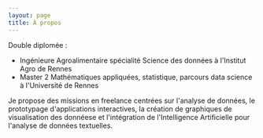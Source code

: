 ```yaml
---
layout: page
title: À propos
---
```



Double diplomée :
- Ingénieure Agroalimentaire spécialité Science des données à l'Institut Agro de Rennes
- Master 2 Mathématiques appliquées, statistique, parcours data science à l'Université de Rennes

Je propose des missions en freelance centrées sur l'analyse de données, le prototypage d'applications interactives, la création de graphiques de visualisation des donnéese et l'intégration de l'Intelligence Artificielle pour l'analyse de données textuelles.
